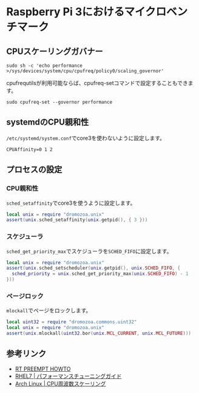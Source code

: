 # Raspberry Pi 3におけるマイクロベンチマーク

## CPUスケーリングガバナー

``` console
sudo sh -c 'echo performance >/sys/devices/system/cpu/cpufreq/policy0/scaling_governor'
```

cpufrequtilsが利用可能ならば、cpufreq-setコマンドで設定することもできます。

``` console
sudo cpufreq-set --governor performance
```

## systemdのCPU親和性

`/etc/systemd/system.conf`でcore3を使わないように設定します。

```
CPUAffinity=0 1 2
```

## プロセスの設定

### CPU親和性

`sched_setaffinity`でcore3を使うように設定します。

``` lua
local unix = require "dromozoa.unix"
assert(unix.sched_setaffinity(unix.getpid(), { 3 }))
```

### スケジューラ

`sched_get_priority_max`でスケジューラを`SCHED_FIFO`に設定します。

``` lua
local unix = require "dromozoa.unix"
assert(unix.sched_setscheduler(unix.getpid(), unix.SCHED_FIFO, {
  sched_priority = unix.sched_get_priority_max(unix.SCHED_FIFO) - 1
}))
```

### ページロック

`mlockall`でページをロックします。

``` lua
local uint32 = require "dromozoa.commons.uint32"
local unix = require "dromozoa.unix"
assert(unix.mlockall(uint32.bor(unix.MCL_CURRENT, unix.MCL_FUTURE)))
```

## 参考リンク

* [RT PREEMPT HOWTO](https://rt.wiki.kernel.org/index.php/RT_PREEMPT_HOWTO)
* [RHEL7 | パフォーマンスチューニングガイド](https://access.redhat.com/site/documentation/ja-JP/Red_Hat_Enterprise_Linux/7/html/Performance_Tuning_Guide/index.html)
* [Arch Linux | CPU周波数スケーリング](https://wiki.archlinuxjp.org/index.php/CPU_%E5%91%A8%E6%B3%A2%E6%95%B0%E3%82%B9%E3%82%B1%E3%83%BC%E3%83%AA%E3%83%B3%E3%82%B0)
